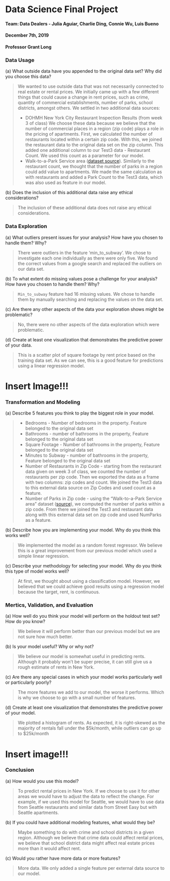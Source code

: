 # Data Science Final Project
#### Team: Data Dealers - Julia Aguiar, Charlie Ding, Connie Wu, Luis Bueno
#### December 7th, 2019
#### Professor Grant Long

### Data Usage
(a) What outside data have you appended to the original data set? Why did you choose this data?
> We wanted to use outside data that was not necessarily connected to real estate or rental prices. 
We initially came up with a few different things that could cause a change in rent prices, such as crime, quantity of 
commercial establishments, number of parks, school districts, amongst others. 
We settled in two additional data sources:
>  - DOHMH New York City Restaurant Inspection Results (from week 3 of class)
We choose these data because we believe that the number of commercial places in a region (zip code) plays a role in the pricing of 
apartments. First, we calculated the number of restaurants located within a certain zip code. With this, we joined the restaurant 
data to the original data set on the zip column. This added one additional column to our Test3 data - Restaurant Count. 
We used this count as a parameter for our model.
>  - Walk-to-a-Park Service area ([dataset source](https://data.cityofnewyork.us/Recreation/Walk-to-a-Park-Service-area/5vb5-y6cv)).
Similarly to the restaurant count, we thought that the number of parks in a region could add value to apartments. 
We made the same calculation as with restaurants and added a Park Count to the Test3 data, which was also used as feature in our model.

(b) Does the inclusion of this additional data raise any ethical considerations? 
> The inclusion of these additional data does not raise any ethical considerations.  

### Data Exploration
(a) What outliers present issues for your analysis? How have you chosen to handle them? Why? 
> There were outliers in the feature ‘min_to_subway’. We chose to investigate each one individually as there were only five. 
We found the correct values from a google search and replaced the outliers on our data set.

(b) To what extent do missing values pose a challenge for your analysis? How have you chosen to handle them? Why? 
> ```Min_to_subway``` feature had 16 missing values. We chose to handle them by manually searching and replacing the values on the data set.

(c) Are there any other aspects of the data your exploration shows might be problematic? 
> No, there were no other aspects of the data exploration which were problematic. 

(d) Create at least one visualization that demonstrates the predictive power of your data. 
> This is a scatter plot of square footage by rent price based on the training data set. As we can see, this is a good feature for 
predictions using a linear regression model.

# Insert Image!!!

### Transformation and Modeling
(a) Describe 5 features you think to play the biggest role in your model. 
> - Bedrooms - Number of bedrooms in the property. Feature belonged to the original data set
> - Bathrooms - number of bathrooms in the property, Feature belonged to the original data set
> - Square Footage - Number of bathrooms in the property, Feature belonged to the original data set
> - Minutes to Subway - number of bathrooms in the property, Feature belonged to the original data set
> - Number of Restaurants in Zip Code - starting from the restaurant data given on week 3 of class, we counted the number of restaurants per zip code. 
Then we exported the data as a frame with two columns: zip codes and count.
We joined the Test3 data to this external data source on Zip Codes and used count as a feature.
> - Number of Parks in Zip code - using the “Walk-to-a-Park Service area” dataset ([source](https://data.cityofnewyork.us/Recreation/Walk-to-a-Park-Service-area/5vb5-y6cv)), we computed the number of parks within a zip code. 
From there we joined the Test3 and restaurant data along with this external data set on zip code and used NumParks as a feature. 

(b) Describe how you are implementing your model. Why do you think this works well? 
> We implemented the model as a random forest regressor. We believe this is a great improvement from our previous model which used a simple linear regression.

(c) Describe your methodology for selecting your model. Why do you think this type of model works well? 	
> At first, we thought about using a classification model. However, we believed that we could achieve good results using a regression model because the target, rent, is continuous. 

### Mertics, Validation, and Evaluation
(a) How well do you think your model will perform on the holdout test set? How do you know? 
> We believe it will perform better than our previous model but we are not sure how much better. 

(b) Is your model useful? Why or why not? 
> We believe our model is somewhat useful in predicting rents. Although it probably won’t be super precise, it can still give us a rough estimate of rents in New York.

(c) Are there any special cases in which your model works particularly well or particularly poorly?
> The more features we add to our model, the worse it performs. Which is why we choose to go with a small number of features.

(d) Create at least one visualization that demonstrates the predictive power of your model. 
> We plotted a histogram of rents. As expected, it is right-skewed as the majority of rentals fall under the $5k/month, while outliers can go up to $25k/month

# Insert image!!!


### Conclusion
(a) How would you use this model? 
> To predict rental prices in New York. If we choose to use it for other areas we would have to adjust the data to reflect the change. 
For example, if we used this model for Seattle, we would have to use data from Seattle restaurants and similar data from Street Easy but with Seattle apartments. 

(b) If you could have additional modeling features, what would they be?
> Maybe something to do with crime and school districts in a given region. Although we believe that crime data could affect rental prices, 
we believe that school district data might affect real estate prices more than it would affect rent. 

(c) Would you rather have more data or more features?
> More data. We only added a single feature per external data source to our model.


